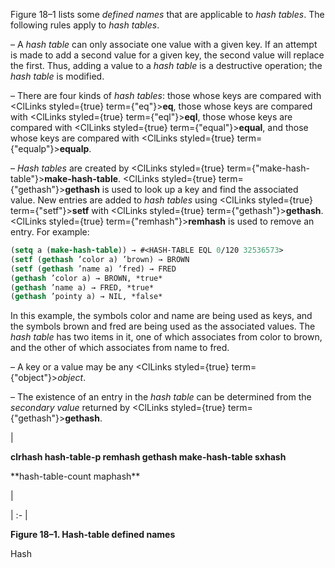 
Figure 18–1 lists some *defined names* that are applicable to *hash tables*. The following rules apply to *hash tables*.

– A *hash table* can only associate one value with a given key. If an attempt is made to add a second value for a given key, the second value will replace the first. Thus, adding a value to a *hash table* is a destructive operation; the *hash table* is modified.

– There are four kinds of *hash tables*: those whose keys are compared with <ClLinks styled={true} term={"eq"}><b>eq</b></ClLinks>, those whose keys are compared with <ClLinks styled={true} term={"eql"}><b>eql</b></ClLinks>, those whose keys are compared with <ClLinks styled={true} term={"equal"}><b>equal</b></ClLinks>, and those whose keys are compared with <ClLinks styled={true} term={"equalp"}><b>equalp</b></ClLinks>.

– *Hash tables* are created by <ClLinks styled={true} term={"make-hash-table"}><b>make-hash-table</b></ClLinks>. <ClLinks styled={true} term={"gethash"}><b>gethash</b></ClLinks> is used to look up a key and find the associated value. New entries are added to *hash tables* using <ClLinks styled={true} term={"setf"}><b>setf</b></ClLinks> with <ClLinks styled={true} term={"gethash"}><b>gethash</b></ClLinks>. <ClLinks styled={true} term={"remhash"}><b>remhash</b></ClLinks> is used to remove an entry. For example:

```lisp
(setq a (make-hash-table)) → #<HASH-TABLE EQL 0/120 32536573>
(setf (gethash ’color a) ’brown) → BROWN
(setf (gethash ’name a) ’fred) → FRED
(gethash ’color a) → BROWN, *true*
(gethash ’name a) → FRED, *true*
(gethash ’pointy a) → NIL, *false*
```

In this example, the symbols color and name are being used as keys, and the symbols brown and fred are being used as the associated values. The *hash table* has two items in it, one of which associates from color to brown, and the other of which associates from name to fred.

– A key or a value may be any <ClLinks styled={true} term={"object"}><i>object</i></ClLinks>.

– The existence of an entry in the *hash table* can be determined from the *secondary value* returned by <ClLinks styled={true} term={"gethash"}><b>gethash</b></ClLinks>.

|<p>**clrhash hash-table-p remhash gethash make-hash-table sxhash** </p>
<p>**hash-table-count maphash**</p>|

| :- |

**Figure 18–1. Hash-table defined names**

Hash
